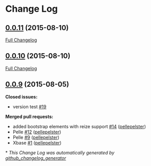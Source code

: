 # Change Log

## [0.0.11](https://github.com/pellepelster/mango/tree/0.0.11) (2015-08-10)
[Full Changelog](https://github.com/pellepelster/mango/compare/0.0.10...0.0.11)

## [0.0.10](https://github.com/pellepelster/mango/tree/0.0.10) (2015-08-10)
[Full Changelog](https://github.com/pellepelster/mango/compare/0.0.9...0.0.10)

## [0.0.9](https://github.com/pellepelster/mango/tree/0.0.9) (2015-08-05)
**Closed issues:**

- version test [\#19](https://github.com/pellepelster/mango/issues/19)

**Merged pull requests:**

- added bootstrap elements with reize support [\#14](https://github.com/pellepelster/mango/pull/14) ([pellepelster](https://github.com/pellepelster))
- Pelle [\#12](https://github.com/pellepelster/mango/pull/12) ([pellepelster](https://github.com/pellepelster))
- Pelle [\#9](https://github.com/pellepelster/mango/pull/9) ([pellepelster](https://github.com/pellepelster))
- Xbase [\#1](https://github.com/pellepelster/mango/pull/1) ([pellepelster](https://github.com/pellepelster))



\* *This Change Log was automatically generated by [github_changelog_generator](https://github.com/skywinder/Github-Changelog-Generator)*